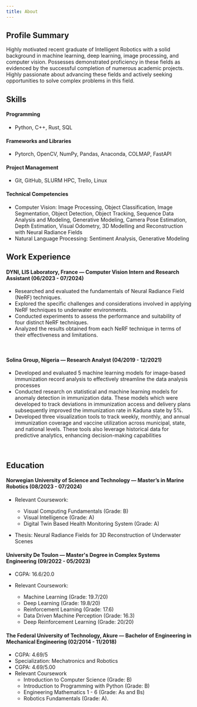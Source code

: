 ```yaml
---
title: About
---
```


## **Profile Summary**

Highly motivated recent graduate of Intelligent Robotics with a solid background in machine learning, deep learning, image processing, and computer vision. Possesses demonstrated proficiency in these fields as evidenced by the successful completion of numerous academic projects. Highly passionate about advancing these fields and actively seeking opportunities to solve complex problems in this field.
<br/>

## Skills

#### Programming

- Python, C++, Rust, SQL

#### Frameworks and Libraries

- Pytorch, OpenCV, NumPy, Pandas, Anaconda, COLMAP, FastAPI

#### Project Management

- Git, GitHub, SLURM HPC, Trello, Linux

#### Technical Competencies

- Computer Vision: Image Processing, Object Classification, Image Segmentation, Object Detection, Object Tracking, Sequence Data Analysis and Modeling, Generative Modeling, Camera Pose Estimation, Depth Estimation, Visual Odometry, 3D Modelling and Reconstruction with Neural Radiance Fields
- Natural Language Processing: Sentiment Analysis, Generative Modeling
  <!-- * Software Engineering:  -->
  <br />

## **Work Experience**

#### **DYNI, LIS Laboratory, France** — **Computer Vision Intern and Research Assistant (06/2023 - 07/2024)**

- Researched and evaluated the fundamentals of Neural Radiance Field (NeRF) techniques.
- Explored the specific challenges and considerations involved in applying NeRF techniques to underwater
  environments.
- Conducted experiments to assess the performance and suitability of four distinct NeRF techniques.
- Analyzed the results obtained from each NeRF technique in terms of their effectiveness and limitations.

<br/>

#### **Solina Group, Nigeria** — **Research Analyst (04/2019 - 12/2021)**

- Developed and evaluated 5 machine learning models for image-based immunization record analysis
  to effectively streamline the data analysis processes
- Conducted research on statistical and machine learning models for anomaly detection in immunization
  data. These models which were developed to track deviations in immunization access and delivery plans
  subsequently improved the immunization rate in Kaduna state by 5%.
- Developed three visualization tools to track weekly, monthly, and annual immunization coverage and
  vaccine utilization across municipal, state, and national levels. These tools also leverage historical data
  for predictive analytics, enhancing decision-making capabilities

<br/>

## **Education**

#### **Norwegian University of Science and Technology** — **Master’s in Marine Robotics (08/2023 - 07/2024)**

- Relevant Coursework:

  - Visual Computing Fundamentals (Grade: B)
  - Visual Intelligence (Grade: A)
  - Digital Twin Based Health Monitoring System (Grade: A)

- Thesis: Neural Radiance Fields for 3D Reconstruction of Underwater Scenes

#### **University De Toulon** — **Master's Degree in Complex Systems Engineering (09/2022 - 05/2023)**

- CGPA: 16.6/20.0

- Relevant Coursework:

  - Machine Learning (Grade: 19.7/20)
  - Deep Learning (Grade: 19.8/20)
  - Reinforcement Learning (Grade: 17.6)
  - Data Driven Machine Perception (Grade: 16.3)
  - Deep Reinforcement Learning (Grade: 20/20)

#### **The Federal University of Technology, Akure** — **Bachelor of Engineering in Mechanical Engineering (02/2014 - 11/2018)**

- CGPA: 4.69/5
- Specialization: Mechatronics and Robotics
- CGPA: 4.69/5.00
- Relevant Coursework
  - Introduction to Computer Science (Grade: B)
  - Introduction to Programming with Python (Grade: B)
  - Engineering Mathematics 1 - 6 (Grade: As and Bs)
  - Robotics Fundamentals (Grade: A).
